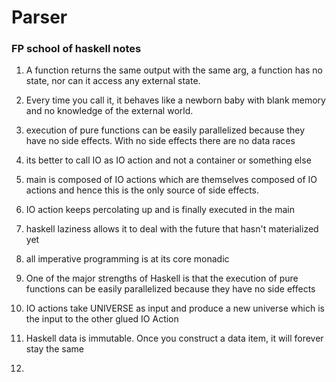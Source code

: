 # Parser

### FP school of haskell notes
1. A function returns the same output with the same arg, a function has no state, nor can it access any external state.

2. Every time you call it, it behaves like a newborn baby with blank memory and no knowledge of the external world.

3. execution of pure functions can be easily parallelized because they have no side effects. With no side effects there are no data races

4. its better to call IO as IO action and not a container or something else

5. main is composed of IO actions which are themselves composed of IO actions  and hence this is the only source of side effects.

6. IO action keeps percolating up and is finally executed in the main

7. haskell laziness allows it to deal with the future that hasn't materialized yet

8. all imperative programming is at its core monadic

9. One of the major strengths of Haskell is that the execution of pure functions can be easily parallelized because they have no side effects

10. IO actions take UNIVERSE as input and produce a new universe which is the input to the other glued IO Action

11. Haskell data is immutable. Once you construct a data item, it will forever stay the same

12. 